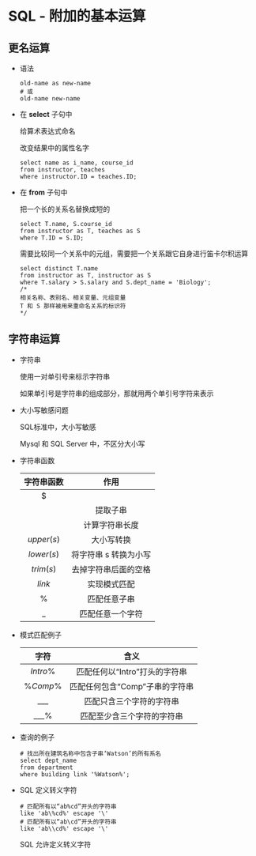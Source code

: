 # SQL - 附加的基本运算

## 更名运算

- 语法

  ```mysql
  old-name as new-name
  # 或
  old-name new-name
  ```

  

- 在 **select** 子句中

  给算术表达式命名

  改变结果中的属性名字

  ```mysql
  select name as i_name, course_id
  from instructor, teaches
  where instructor.ID = teaches.ID;
  ```

  

- 在 **from** 子句中

  把一个长的关系名替换成短的

  ```mysql
  select T.name, S.course_id
  from instructor as T, teaches as S
  where T.ID = S.ID;
  ```

  需要比较同一个关系中的元组，需要把一个关系跟它自身进行笛卡尔积运算

  ```mysql
  select distinct T.name
  from instructor as T, instructor as S
  where T.salary > S.salary and S.dept_name = 'Biology';
  /*
  相关名称、表别名、相关变量、元组变量
  T 和 S 那样被用来重命名关系的标识符
  */
  ```

## 字符串运算

- 字符串

  使用一对单引号来标示字符串

  如果单引号是字符串的组成部分，那就用两个单引号字符来表示

- 大小写敏感问题

  SQL标准中，大小写敏感

  Mysql 和 SQL Server 中，不区分大小写

- 字符串函数

  | 字符串函数 |         作用          |
  | :--------: | :-------------------: |
  |    $||$    |         串联          |
  |            |       提取子串        |
  |            |    计算字符串长度     |
  |  $upper(s)$  |      大小写转换       |
  |  $lower(s)$  | 将字符串 s 转换为小写 |
  |  $trim(s)$  | 去掉字符串后面的空格  |
  | $link$ | 实现模式匹配 |
  | $\%$ | 匹配任意子串 |
  | $\_$ | 匹配任意一个字符 |

- 模式匹配例子

  | 字符     | 含义                          |
  | :------: | :---------------------------: |
  | $Intro\%$ | 匹配任何以“Intro”打头的字符串 |
  | $\%Comp\%$ | 匹配任何包含“Comp”子串的字符串 |
  | $\_\_\_$ | 匹配只含三个字符的字符串 |
  | $\_\_\_\%$ | 匹配至少含三个字符的字符串 |

- 查询的例子

  ```mysql
  # 找出所在建筑名称中包含子串‘Watson’的所有系名
  select dept_name
  from department
  where building link '%Watson%';
  ```

- SQL 定义转义字符

  ```mysql
  # 匹配所有以“ab%cd”开头的字符串
  like 'ab\%cd%' escape '\'
  # 匹配所有以“ab\cd”开头的字符串
  like 'ab\\cd%' escape '\'
  ```

  SQL 允许定义转义字符

